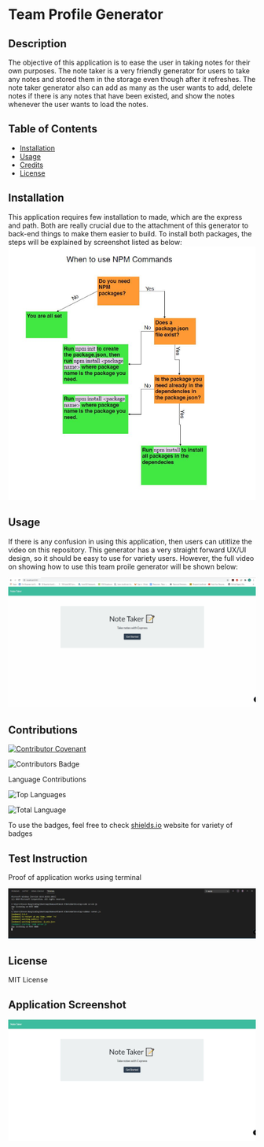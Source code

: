 # Team Profile Generator

## Description 
The objective of this application is to ease the user in taking notes for their own purposes. The note taker is a very friendly generator for users to take any notes and stored them in the storage even though after it refreshes. The note taker generator also can add as many as the user wants to add, delete notes if there is any notes that have been existed, and show the notes whenever the user wants to load the notes.  
    
## Table of Contents
* [Installation](#installation)
* [Usage](#usage)
* [Credits](#credits)
* [License](#license)

## Installation 
This application requires few installation to made, which are the express and path. Both are really crucial due to the attachment of this generator to back-end things to make them easier to build. To install both packages, the steps will be explained by screenshot listed as below:
![Steps Installation](./steps.JPG) 
  
## Usage 
If there is any confusion in using this application, then users can utitlize the video on this repository. This generator has a very straight forward UX/UI design, so it should be easy to use for variety users. However, the full video on showing how to use this team proile generator will be shown below:
  
![Example Instructions](./demo.gif)
  
## Contributions
[![Contributor Covenant](https://img.shields.io/badge/Contributor%20Covenant-v2.0%20adopted-ff69b4.svg)](code_of_conduct.md) 

![Contributors Badge](https://img.shields.io/github/contributors/stevenbong96/NoteGen?label=Total%20Contributors)

Language Contributions

![Top Languages](https://img.shields.io/github/languages/top/stevenbong96/NoteGen)

![Total Language](https://img.shields.io/github/languages/count/stevenbong96/NoteGen)

To use the badges, feel free to check [shields.io](https://shields.io/) website for variety of badges

## Test Instruction 
Proof of application works using terminal 

![Test Results](./test.JPG)

## License 
  
MIT License

## Application Screenshot

![Screenshot](./screenshot.JPG)